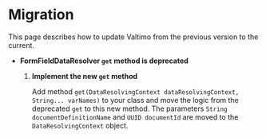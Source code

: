 # Migration

This page describes how to update Valtimo from the previous version to the current.

* **FormFieldDataResolver `get` method is deprecated**

  1. **Implement the new `get` method**
     
      Add method `get(DataResolvingContext dataResolvingContext, String... varNames)` to your class and move the logic from the deprecated `get` to this new method. 
      The parameters `String documentDefinitionName` and `UUID documentId` are moved to the `DataResolvingContext` object. 
